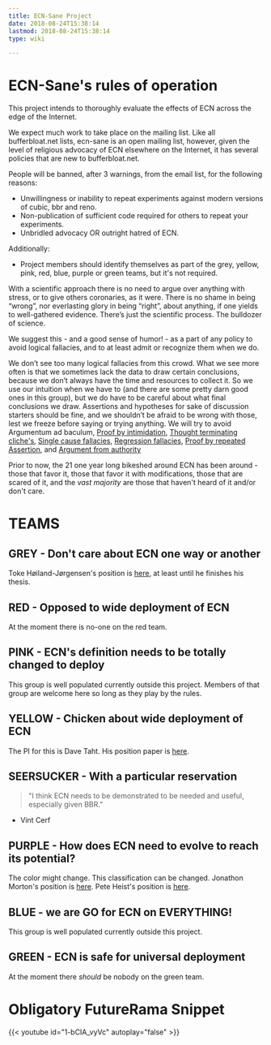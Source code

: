 ```yaml
---
title: ECN-Sane Project
date: 2018-08-24T15:38:14
lastmod: 2018-08-24T15:38:14
type: wiki

---
```

# ECN-Sane's rules of operation

This project intends to thoroughly evaluate the effects of ECN across the edge of the Internet.

We expect much work to take place on the mailing list. Like all bufferbloat.net lists, ecn-sane is an open mailing list, however, given the level of religious advocacy of ECN elsewhere on the Internet, it has several policies that are new to bufferbloat.net.

People will be banned, after 3 warnings, from the email list, for the following reasons:

* Unwillingness or inability to repeat experiments against modern versions of cubic, bbr and reno.
* Non-publication of sufficient code required for others to repeat your experiments.
* Unbridled advocacy OR outright hatred of ECN.

Additionally:

* Project members should identify themselves as part of the grey, yellow, pink, red, blue, purple or green teams, but it's not required.

With a scientific approach there is no need to argue over anything with stress, or to give others coronaries, as it were. There is no shame in being “wrong”, nor everlasting glory in being “right”, about anything, if one yields to well-gathered evidence. There’s just the scientific process. The bulldozer of science.

We suggest this - and a good sense of humor! - as a part of any policy to avoid logical fallacies, and to at least admit or recognize them when we do.

We don’t see too many logical fallacies from this crowd. What we see more often is that we sometimes lack the data to draw certain conclusions, because we don’t always have the time and resources to collect it. So we use our intuition when we have to (and there are some pretty darn good ones in this group), but we do have to be careful about what final conclusions we draw. Assertions and hypotheses for sake of discussion starters should be fine, and we shouldn’t be afraid to be wrong with those, lest we freeze before saying or trying anything. We will try to avoid Argumentum ad baculum, [Proof by intimidation](https://en.wikipedia.org/wiki/Proof_by_intimidation), [Thought terminating cliche's](https://en.wikipedia.org/wiki/Cliché#Thought-terminating_cliché), [Single cause fallacies](https://en.wikipedia.org/wiki/Fallacy_of_the_single_cause), [Regression fallacies](https://en.wikipedia.org/wiki/Regression_fallacy),
[Proof by repeated Assertion](https://en.wikipedia.org/wiki/Proof_by_assertion), and [Argument from authority](https://en.wikipedia.org/wiki/Argument_from_authority)

Prior to now, the 21 one year long bikeshed around ECN has been around - those that favor it, those that favor it with modifications, those that are scared of it, and the *vast majority* are those that haven't heard of it and/or don't care.

# TEAMS

## GREY - Don't care about ECN one way or another

Toke Høiland-Jørgensen's position is [here](https://www.youtube.com/watch?v=CxK_nA2iVXw), at least until he finishes his thesis.

## RED - Opposed to wide deployment of ECN

At the moment there is no-one on the red team.

## PINK - ECN's definition needs to be totally changed to deploy

This group is well populated currently outside this project. Members of that group are welcome here so long as they play by the rules.

## YELLOW - Chicken about wide deployment of ECN

The PI for this is Dave Taht. His position paper is [here](dtaht_ecn_editorial).

## SEERSUCKER - With a particular reservation

> "I think ECN needs to be demonstrated to be needed and useful, especially given
> BBR."

- Vint Cerf

## PURPLE - How does ECN need to evolve to reach its potential?

The color might change. This classification can be changed.
Jonathon Morton's position is [here](jmorton_ecn_position). Pete Heist's position is [here](pheist_ecn_thoughts).

## BLUE - we are GO for ECN on EVERYTHING!

This group is well populated currently outside this project.

## GREEN - ECN is safe for universal deployment

At the moment there *should* be nobody on the green team. 

# Obligatory FutureRama Snippet

{{< youtube id="1-bCIA_vyVc" autoplay="false" >}}

